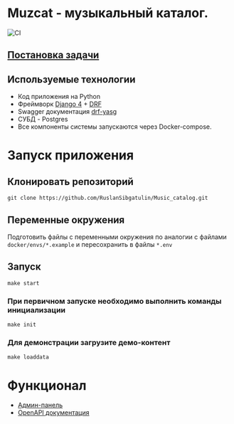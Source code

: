 # Muzcat - музыкальный каталог.
![CI](https://github.com/RuslanSibgatulin/Music_catalog/actions/workflows/test.yml/badge.svg)


## [Постановка задачи](./task.md)

## Используемые технологии
- Код приложения на Python
- Фреймворк [Django 4](https://docs.djangoproject.com/en/4.1/) + [DRF](https://www.django-rest-framework.org/#installation)
- Swagger документация [drf-yasg](https://drf-yasg.readthedocs.io/en/stable/index.html)
- СУБД - Postgres
- Все компоненты системы запускаются через Docker-compose.

# Запуск приложения
## Клонировать репозиторий
    git clone https://github.com/RuslanSibgatulin/Music_catalog.git

## Переменные окружения
Подготовить файлы с переменными окружения по аналогии с файлами `docker/envs/*.example` и пересохранить в файлы `*.env`

## Запуск
    make start

### При первичном запуске необходимо выполнить команды инициализации
    make init

### Для демонстрации загрузите демо-контент
    make loaddata

# Функционал
- [Админ-панель](http://127.0.0.1/admin/)
- [OpenAPI документация](http://127.0.0.1/apidocs/)
